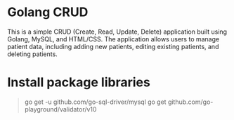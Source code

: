  # Golang CRUD

This is a simple CRUD (Create, Read, Update, Delete) application built using Golang, MySQL, and HTML/CSS. The application allows users to manage patient data, including adding new patients, editing existing patients, and deleting patients.

# Install package libraries
> go get -u github.com/go-sql-driver/mysql
> go get github.com/go-playground/validator/v10

